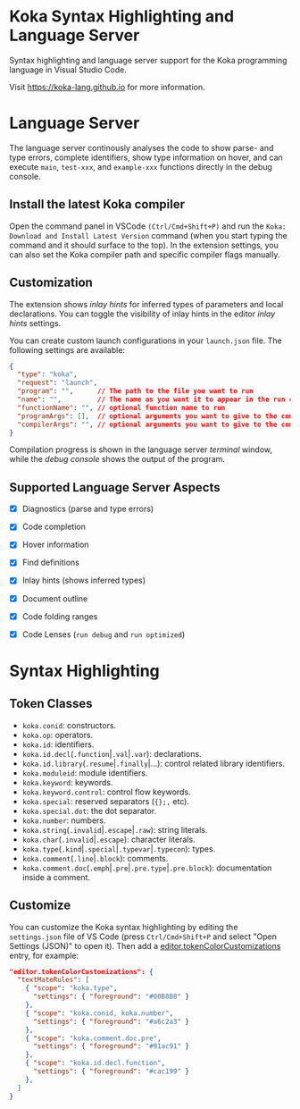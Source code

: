 # Koka Syntax Highlighting and Language Server

Syntax highlighting and language server support for the
Koka programming language in Visual Studio Code.

Visit <https://koka-lang.github.io> for more information.

# Language Server

The language server continously analyses the code to show
parse- and type errors, complete identifiers,
show type information on hover, and
can execute `main`, `test-xxx`, and `example-xxx` functions
directly in the debug console.

## Install the latest Koka compiler

Open the command panel in VSCode `(Ctrl/Cmd+Shift+P)` and run the
`Koka: Download and Install Latest Version` command (when you start
typing the command and it should surface to the top).
In the extension settings, you can also set the Koka compiler
path and specific compiler flags manually.

## Customization

The extension shows _inlay hints_ for inferred types of parameters
and local declarations. You can toggle the visibility of inlay hints
in the editor _inlay hints_ settings.

You can create custom launch configurations in your `launch.json` file.
The following settings are available:
```json
{
  "type": "koka",
  "request": "launch",
  "program": "",      // The path to the file you want to run
  "name": "",         // The name as you want it to appear in the run configurations dropdown
  "functionName": "", // optional function name to run
  "programArgs": [],  // optional arguments you want to give to the compiled program
  "compilerArgs": "", // optional arguments you want to give to the compiler (e.g. --verbose or -O2)
}
```

Compilation progress is shown in the language server _terminal_ window,
while the _debug console_ shows the output of the program.

## Supported Language Server Aspects

- [x] Diagnostics (parse and type errors)
- [x] Code completion
- [x] Hover information
- [x] Find definitions
- [x] Inlay hints (shows inferred types)
- [x] Document outline
- [x] Code folding ranges
- [x] Code Lenses (`run debug` and `run optimized`)


# Syntax Highlighting

## Token Classes

* `koka.conid`: constructors.
* `koka.op`: operators.
* `koka.id`: identifiers.
* `koka.id.decl`(`.function`|`.val`|`.var`): declarations.
* `koka.id.library`(`.resume`|`.finally`|...): control related library identifiers.
* `koka.moduleid`: module identifiers.
* `koka.keyword`: keywords.
* `koka.keyword.control`: control flow keywords.
* `koka.special`: reserved separators (`{};,` etc).
* `koka.special.dot`: the dot separator.
* `koka.number`: numbers.
* `koka.string`(`.invalid`|`.escape`|`.raw`): string literals.
* `koka.char`(`.invalid`|`.escape`): character literals.
* `koka.type`(`.kind`|`.special`|`.typevar`|`.typecon`): types.
* `koka.comment`(`.line`|`.block`): comments.
* `koka.comment.doc`(`.emph`|`.pre`|`.pre.type`|`.pre.block`): documentation inside a comment.

## Customize

You can customize the Koka syntax highlighting by editing
the `settings.json` file of VS Code (press `Ctrl/Cmd+Shift+P` and
select "Open Settings (JSON)" to open it).
Then add a [editor.tokenColorCustomizations](https://code.visualstudio.com/docs/getstarted/themes#_editor-syntax-highlighting)
entry, for example:
```json
"editor.tokenColorCustomizations": {
  "textMateRules": [
    { "scope": "koka.type",
      "settings": { "foreground": "#00B8B8" }
    },
    { "scope": "koka.conid, koka.number",
      "settings": { "foreground": "#a6c2a3" }
    },
    { "scope": "koka.comment.doc.pre",
      "settings": { "foreground": "#91ac91" }
    },
    { "scope": "koka.id.decl.function",
      "settings": { "foreground": "#cac199" }
    },
  ]
}
```
